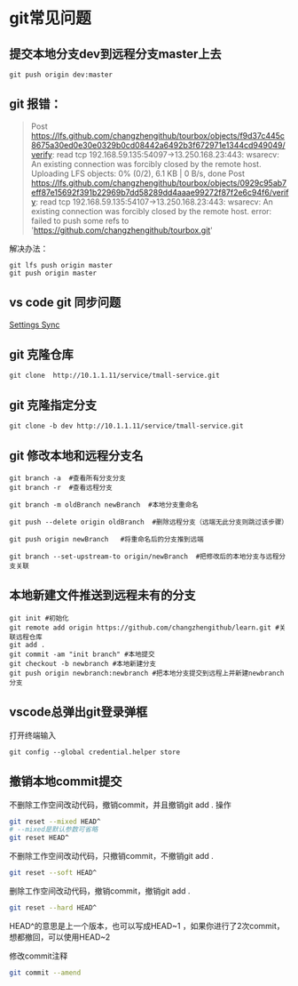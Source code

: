# git常见问题

## 提交本地分支dev到远程分支master上去

```git
git push origin dev:master
```

## git 报错：

>Post https://lfs.github.com/changzhengithub/tourbox/objects/f9d37c445c8675a30ed0e30e0329b0cd08442a6492b3f672971e1344cd949049/verify: read tcp 192.168.59.135:54097->13.250.168.23:443: wsarecv: An existing connection was forcibly closed by the remote host.
Uploading LFS objects:   0% (0/2), 6.1 KB | 0 B/s, done
>Post https://lfs.github.com/changzhengithub/tourbox/objects/0929c95ab7eff87e15692f391b22969b7dd58289dd4aaae99272f87f2e6c94f6/verify: read tcp 192.168.59.135:54107->13.250.168.23:443: wsarecv: An existing connection was forcibly closed by the remote host.
>error: failed to push some refs to 'https://github.com/changzhengithub/tourbox.git'

解决办法：

```git
git lfs push origin master
git push origin master
```

## vs code git 同步问题

[Settings Sync](https://code.visualstudio.com/docs/editor/settings-sync)

## git 克隆仓库
```git
git clone  http://10.1.1.11/service/tmall-service.git
```

## git 克隆指定分支
```git
git clone -b dev http://10.1.1.11/service/tmall-service.git
```

## git 修改本地和远程分支名

```git
git branch -a  #查看所有分支分支
git branch -r  #查看远程分支

git branch -m oldBranch newBranch  #本地分支重命名

git push --delete origin oldBranch  #删除远程分支（远端无此分支则跳过该步骤）

git push origin newBranch   #将重命名后的分支推到远端

git branch --set-upstream-to origin/newBranch  #把修改后的本地分支与远程分支关联
```

## 本地新建文件推送到远程未有的分支

```git
git init #初始化
git remote add origin https://github.com/changzhengithub/learn.git #关联远程仓库
git add .
git commit -am "init branch" #本地提交
git checkout -b newbranch #本地新建分支
git push origin newbranch:newbranch #把本地分支提交到远程上并新建newbranch分支
```

## vscode总弹出git登录弹框

打开终端输入

```git
git config --global credential.helper store
```

## 撤销本地commit提交

不删除工作空间改动代码，撤销commit，并且撤销git add . 操作
```sh
git reset --mixed HEAD^
# --mixed是默认参数可省略
git reset HEAD^
```

不删除工作空间改动代码，只撤销commit，不撤销git add . 
```sh
git reset --soft HEAD^
```

删除工作空间改动代码，撤销commit，撤销git add . 
```sh
git reset --hard HEAD^
```
HEAD^的意思是上一个版本，也可以写成HEAD~1 ，如果你进行了2次commit，想都撤回，可以使用HEAD~2

修改commit注释
```sh
git commit --amend
```